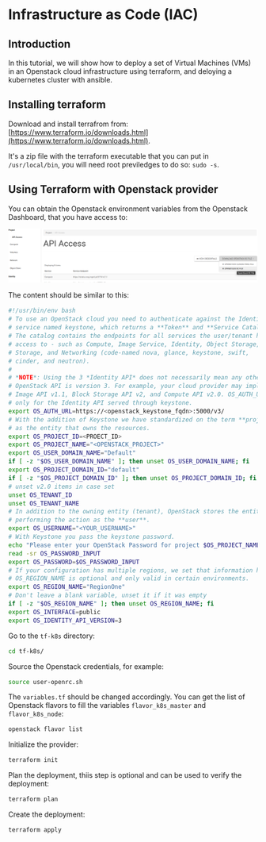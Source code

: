 # Infrastructure as Code (IAC)

## Introduction
In this tutorial, we will show how to deploy a set of Virtual Machines (VMs)
in an Openstack cloud infrastructure using terraform, and deloying
a kubernetes cluster with ansible.

## Installing terraform

Download and install terrafrom from:
[https://www.terraform.io/downloads.html](https://www.terraform.io/downloads.html).

It's a zip file with the terraform executable that you can put in `/usr/local/bin`,
you will need root previledges to do so: `sudo -s`.

## Using Terraform with Openstack provider

You can obtain the Openstack environment variables from the Openstack Dashboard, that
you have access to:

![alt text](openstack-dashboard-cred.png)

The content should be similar to this:

```bash
#!/usr/bin/env bash
# To use an OpenStack cloud you need to authenticate against the Identity
# service named keystone, which returns a **Token** and **Service Catalog**.
# The catalog contains the endpoints for all services the user/tenant has
# access to - such as Compute, Image Service, Identity, Object Storage, Block
# Storage, and Networking (code-named nova, glance, keystone, swift,
# cinder, and neutron).
#
# *NOTE*: Using the 3 *Identity API* does not necessarily mean any other
# OpenStack API is version 3. For example, your cloud provider may implement
# Image API v1.1, Block Storage API v2, and Compute API v2.0. OS_AUTH_URL is
# only for the Identity API served through keystone.
export OS_AUTH_URL=https://<openstack_keystone_fqdn>:5000/v3/
# With the addition of Keystone we have standardized on the term **project**
# as the entity that owns the resources.
export OS_PROJECT_ID=<PROECT_ID>
export OS_PROJECT_NAME="<OPENSTACK_PROJECT>"
export OS_USER_DOMAIN_NAME="Default"
if [ -z "$OS_USER_DOMAIN_NAME" ]; then unset OS_USER_DOMAIN_NAME; fi
export OS_PROJECT_DOMAIN_ID="default"
if [ -z "$OS_PROJECT_DOMAIN_ID" ]; then unset OS_PROJECT_DOMAIN_ID; fi
# unset v2.0 items in case set
unset OS_TENANT_ID
unset OS_TENANT_NAME
# In addition to the owning entity (tenant), OpenStack stores the entity
# performing the action as the **user**.
export OS_USERNAME="<YOUR_USERNAME>"
# With Keystone you pass the keystone password.
echo "Please enter your OpenStack Password for project $OS_PROJECT_NAME as user $OS_USERNAME: "
read -sr OS_PASSWORD_INPUT
export OS_PASSWORD=$OS_PASSWORD_INPUT
# If your configuration has multiple regions, we set that information here.
# OS_REGION_NAME is optional and only valid in certain environments.
export OS_REGION_NAME="RegionOne"
# Don't leave a blank variable, unset it if it was empty
if [ -z "$OS_REGION_NAME" ]; then unset OS_REGION_NAME; fi
export OS_INTERFACE=public
export OS_IDENTITY_API_VERSION=3
```

Go to the `tf-k8s` directory:

```bash
cd tf-k8s/
```

Source the Openstack credentials, for example:

```bash
source user-openrc.sh
```

The `variables.tf` should be changed accordingly. You can get the list of Openstack
flavors to fill the variables `flavor_k8s_master` and `flavor_k8s_node`:

```bash
openstack flavor list
```

Initialize the provider:

```bash
terraform init
```

Plan the deployment, thiis step is optional and can be used to verify the deployment:

```bash
terraform plan
```

Create the deployment:

```bash
terraform apply
```

